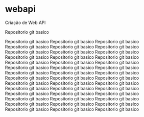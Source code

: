 # webapi
Criação de Web API



Repositorio git basico 


Repositorio git basico Repositorio git basico Repositorio git basico 
Repositorio git basico Repositorio git basico Repositorio git basico Repositorio git basico 
Repositorio git basico Repositorio git basico Repositorio git basico Repositorio git basico 
Repositorio git basico Repositorio git basico Repositorio git basico Repositorio git basico 
Repositorio git basico Repositorio git basico Repositorio git basico Repositorio git basico Repositorio git basico 
Repositorio git basico Repositorio git basico Repositorio git basico Repositorio git basico 
Repositorio git basico Repositorio git basico Repositorio git basico 
Repositorio git basico Repositorio git basico Repositorio git basico 
Repositorio git basico Repositorio git basico Repositorio git basico 
Repositorio git basico Repositorio git basico Repositorio git basico 
Repositorio git basico Repositorio git basico Repositorio git basico 
Repositorio git basico Repositorio git basico Repositorio git basico 